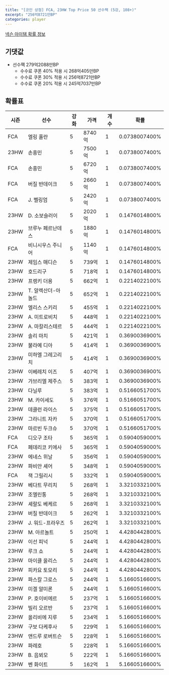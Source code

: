```yaml
---
title: "[코인 상점] FCA, 23HW Top Price 50 선수팩 (5강, 108+)"
excerpt: "256억8721만BP"
categories: player
---
```

[넥슨 아이템 확률 정보](http://iteminfo.nexon.com/probability/fco?sn=7599)

## 기댓값
- 선수팩 279억2088만BP
  - 수수료 쿠폰 40% 적용 시 268억405만BP
  - 수수료 쿠폰 30% 적용 시 256억8721만BP
  - 수수료 쿠폰 20% 적용 시 245억7037만BP


## 확률표

|시즌|선수|강화|가격|개수|확률|
|---|---|---|---|---|---|
|FCA|엘링 홀란|5|8740억|1|0.0738007400%|
|23HW|손흥민|5|7500억|1|0.0738007400%|
|FCA|손흥민|5|6720억|1|0.0738007400%|
|FCA|버질 반데이크|5|2660억|1|0.0738007400%|
|FCA|J. 벨링엄|5|2420억|1|0.0738007400%|
|23HW|D. 소보슬러이|5|2020억|1|0.1476014800%|
|23HW|브루누 페르난데스|5|1880억|1|0.1476014800%|
|FCA|비니시우스 주니어|5|1140억|1|0.1476014800%|
|23HW|제임스 매디슨|5|739억|1|0.1476014800%|
|23HW|호드리구|5|718억|1|0.1476014800%|
|23HW|프렝키 더용|5|662억|1|0.2214022100%|
|23HW|T. 알렉산더-아놀드|5|652억|1|0.2214022100%|
|23HW|엘리스 스키리|5|455억|1|0.2214022100%|
|23HW|A. 미트로비치|5|448억|1|0.2214022100%|
|23HW|A. 마칼리스테르|5|444억|1|0.2214022100%|
|23HW|솔리 마치|5|421억|1|0.3690036900%|
|23HW|불라예 디아|5|414억|1|0.3690036900%|
|23HW|미하엘 그레고리치|5|414억|1|0.3690036900%|
|23HW|이베레치 이즈|5|407억|1|0.3690036900%|
|23HW|가브리엘 제주스|5|383억|1|0.3690036900%|
|23HW|다닐루|5|383억|1|0.5166051700%|
|23HW|M. 카이세도|5|376억|1|0.5166051700%|
|23HW|데클런 라이스|5|375억|1|0.5166051700%|
|23HW|그라니트 자카|5|370억|1|0.5166051700%|
|23HW|마르빈 두크슈|5|370억|1|0.5166051700%|
|FCA|디오구 조타|5|365억|1|0.5904059000%|
|FCA|페데리코 키에사|5|365억|1|0.5904059000%|
|23HW|에네스 위날|5|356억|1|0.5904059000%|
|23HW|파비안 셰어|5|348억|1|0.5904059000%|
|FCA|잭 그릴리시|5|332억|1|0.5904059000%|
|23HW|베다트 무리치|5|268억|1|3.3210332100%|
|23HW|조엘린통|5|268억|1|3.3210332100%|
|23HW|셰랄도 베케르|5|268억|1|3.3210332100%|
|23HW|버질 반데이크|5|262억|1|3.3210332100%|
|23HW|J. 워드-프라우즈|5|262억|1|3.3210332100%|
|23HW|M. 아르놀트|5|250억|1|4.4280442800%|
|23HW|이선 피넉|5|244억|1|4.4280442800%|
|23HW|루크 쇼|5|244억|1|4.4280442800%|
|23HW|마이클 올리스|5|244억|1|4.4280442800%|
|23HW|피카요 토모리|5|244억|1|4.4280442800%|
|23HW|파스칼 그로스|5|244억|1|5.1660516600%|
|23HW|미겔 알미론|5|244억|1|5.1660516600%|
|23HW|P. 호이비에르|5|237억|1|5.1660516600%|
|23HW|빌리 오르반|5|237억|1|5.1660516600%|
|23HW|올리비에 지루|5|234억|1|5.1660516600%|
|23HW|구보 다케후사|5|229억|1|5.1660516600%|
|23HW|앤드루 로버트슨|5|228억|1|5.1660516600%|
|23HW|파레호|5|228억|1|5.1660516600%|
|23HW|B. 음뵈모|5|222억|1|5.1660516600%|
|23HW|벤 화이트|5|162억|1|5.1660516600%|

